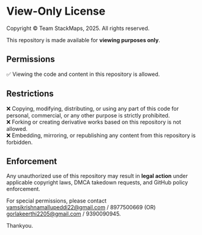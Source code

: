 # View-Only License  

Copyright © Team StackMaps, 2025. All rights reserved.  

This repository is made available for **viewing purposes only**.  

## **Permissions**  
✅ Viewing the code and content in this repository is allowed.  

## **Restrictions**  
❌ Copying, modifying, distributing, or using any part of this code for personal, commercial, or any other purpose is strictly prohibited.  
❌ Forking or creating derivative works based on this repository is not allowed.  
❌ Embedding, mirroring, or republishing any content from this repository is forbidden.  

## **Enforcement**  
Any unauthorized use of this repository may result in **legal action** under applicable copyright laws, DMCA takedown requests, and GitHub policy enforcement.  

For special permissions, please contact vamsikrishnamallupeddi22@gmail.com / 8977500669 (OR) gorlakeerthi2205@gmail.com / 9390090945.



Thankyou.

